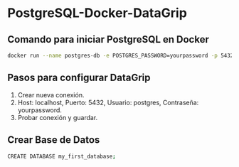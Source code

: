 # PostgreSQL-Docker-DataGrip

## Comando para iniciar PostgreSQL en Docker

```bash
docker run --name postgres-db -e POSTGRES_PASSWORD=yourpassword -p 5432:5432 -d postgres
```

## Pasos para configurar DataGrip
1. Crear nueva conexión.
2. Host: localhost, Puerto: 5432, Usuario: postgres, Contraseña: yourpassword.
3. Probar conexión y guardar.

## Crear Base de Datos
``` bash
CREATE DATABASE my_first_database;
````

